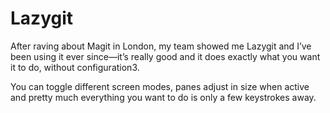 # Lazygit
After raving about Magit in London, my team showed me Lazygit and I’ve been using it ever since—it’s really good and it does exactly what you want it to do, without configuration3.

You can toggle different screen modes, panes adjust in size when active and pretty much everything you want to do is only a few keystrokes away.

